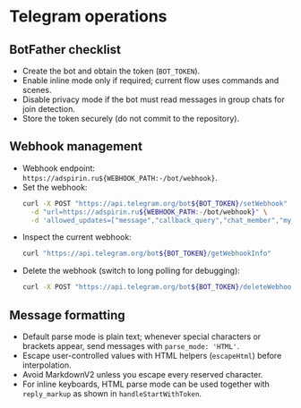 # Telegram operations

## BotFather checklist
- Create the bot and obtain the token (`BOT_TOKEN`).
- Enable inline mode only if required; current flow uses commands and scenes.
- Disable privacy mode if the bot must read messages in group chats for join detection.
- Store the token securely (do not commit to the repository).

## Webhook management
- Webhook endpoint: `https://adspirin.ru${WEBHOOK_PATH:-/bot/webhook}`.
- Set the webhook:
  ```bash
  curl -X POST "https://api.telegram.org/bot${BOT_TOKEN}/setWebhook" \
    -d "url=https://adspirin.ru${WEBHOOK_PATH:-/bot/webhook}" \
    -d 'allowed_updates=["message","callback_query","chat_member","my_chat_member"]'
  ```
- Inspect the current webhook:
  ```bash
  curl "https://api.telegram.org/bot${BOT_TOKEN}/getWebhookInfo"
  ```
- Delete the webhook (switch to long polling for debugging):
  ```bash
  curl -X POST "https://api.telegram.org/bot${BOT_TOKEN}/deleteWebhook"
  ```

## Message formatting
- Default parse mode is plain text; whenever special characters or brackets appear, send messages with `parse_mode: 'HTML'`.
- Escape user-controlled values with HTML helpers (`escapeHtml`) before interpolation.
- Avoid MarkdownV2 unless you escape every reserved character.
- For inline keyboards, HTML parse mode can be used together with `reply_markup` as shown in `handleStartWithToken`.
